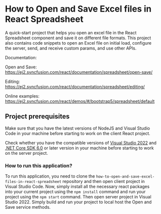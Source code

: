 # How to Open and Save Excel files in React Spreadsheet

A quick-start project that helps you open an excel file in the React Spreadsheet component and save it on different file formats. This project also contains code snippets to open an Excel file on initial load, configure the server, send, and receive custom params, and use other APIs.

Documentation: 

Open and Save: https://ej2.syncfusion.com/react/documentation/spreadsheet/open-save/

Editing: https://ej2.syncfusion.com/react/documentation/spreadsheet/editing/

Online examples: https://ej2.syncfusion.com/react/demos/#/bootstrap5/spreadsheet/default

## Project prerequisites

Make sure that you have the latest versions of NodeJS and Visual Studio Code in your machine before starting to work on the client React project.

Check whether you have the compatible versions of [Visual Studio 2022](https://visualstudio.microsoft.com/downloads/ ) and [.NET Core SDK 6.0](https://dotnet.microsoft.com/en-us/download/dotnet/6.0) or later version in your machine before starting to work on the server project.

### How to run this application?

To run this application, you need to clone the `how-to-open-and-save-excel-files-in-react-spreadsheet` repository and then open client project in Visual Studio Code. Now, simply install all the necessary react packages into your current project using the `npm install` command and run your project using the `npm start` command. Then open server project in Visual Studio 2022. Simply build and run your project to local host the Open and Save service methods.